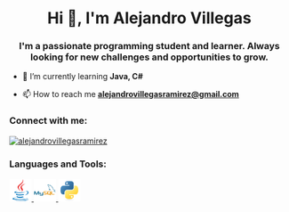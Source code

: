 <h1 align="center">Hi 👋, I'm Alejandro Villegas</h1>
<h3 align="center">I'm a passionate programming student and learner. Always looking for new challenges and opportunities to grow.</h3>

- 🌱 I’m currently learning **Java, C#**

- 📫 How to reach me **alejandrovillegasramirez@gmail.com**

<h3 align="left">Connect with me:</h3>
<p align="left">
<a href="https://linkedin.com/in/alejandrovillegasramirez" target="blank"><img align="center" src="https://raw.githubusercontent.com/rahuldkjain/github-profile-readme-generator/master/src/images/icons/Social/linked-in-alt.svg" alt="alejandrovillegasramirez" height="30" width="40" /></a>
</p>

<h3 align="left">Languages and Tools:</h3>
<p align="left"> <a href="https://www.java.com" target="_blank" rel="noreferrer"> <img src="https://raw.githubusercontent.com/devicons/devicon/master/icons/java/java-original.svg" alt="java" width="40" height="40"/> </a> <a href="https://www.mysql.com/" target="_blank" rel="noreferrer"> <img src="https://raw.githubusercontent.com/devicons/devicon/master/icons/mysql/mysql-original-wordmark.svg" alt="mysql" width="40" height="40"/> </a> <a href="https://www.python.org" target="_blank" rel="noreferrer"> <img src="https://raw.githubusercontent.com/devicons/devicon/master/icons/python/python-original.svg" alt="python" width="40" height="40"/> </a> </p>

